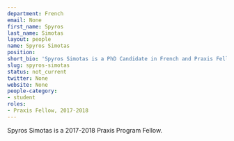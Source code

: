 ```yaml
---
department: French
email: None
first_name: Spyros
last_name: Simotas
layout: people
name: Spyros Simotas
position:
short_bio: 'Spyros Simotas is a PhD Candidate in French and Praxis Fellow 2017-2018. More at ss4ws.github.io'
slug: spyros-simotas
status: not_current
twitter: None
website: None
people-category:
- student
roles:
- Praxis Fellow, 2017-2018
---
```

Spyros Simotas is a 2017-2018 Praxis Program Fellow.

